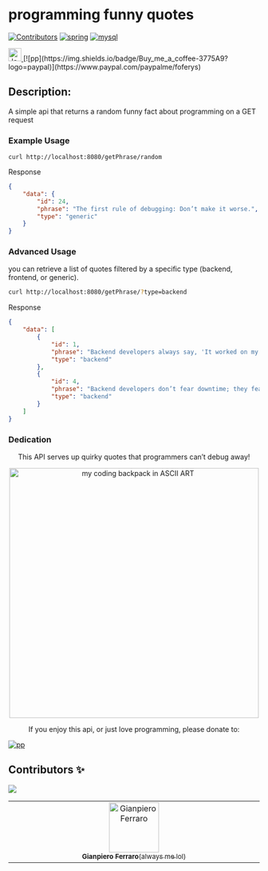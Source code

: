programming funny quotes
=========
[![Contributors](https://img.shields.io/badge/contributors-1-46CC12)](#contributors-)
[![spring](https://img.shields.io/badge/Springboot-v3.3.5-5FA04E?logo=spring)](https://spring.io/projects/spring-boot)
[![mysql](https://img.shields.io/badge/Mysql-yellow?style=for-the-badge&logo=mysql&logoColor=000)](https://www.mysql.com/it/)

<a href="https://www.oracle.com/java/" target="_blank" rel="noreferrer">
  <img src="https://raw.githubusercontent.com/danielcranney/readme-generator/main/public/icons/skills/java-colored.svg" width="26" height="26" alt="Java" />
</a>
[![pp](https://img.shields.io/badge/Buy_me_a_coffee-3775A9?logo=paypal)](https://www.paypal.com/paypalme/foferys)


## Description:

A simple api that returns a random funny fact about programming on a GET request

### Example Usage

``` 
curl http://localhost:8080/getPhrase/random
```

Response

```json
{
    "data": {
        "id": 24,
        "phrase": "The first rule of debugging: Don’t make it worse.",
        "type": "generic"
    }
}
```


### Advanced Usage

<!-- You can request more than one funny fact at a time by using the GET param `count`

```bash
curl http://localhost:8080/getPhrase/random?count=3
```

Response

```json
{
  "data": [
    "0": 	"Mother cats teach their kittens to use the litter box.",
    "1": "A cat can sprint at about thirty-one miles per hour.",
    "2": "The worlds richest cat is worth $13 million after his human passed away and left her fortune to him."
  ]
}
``` -->

you can retrieve a list of quotes filtered by a specific type (backend, frontend, or generic).


```bash
curl http://localhost:8080/getPhrase/?type=backend  
```

Response

```json
{
    "data": [
        {
            "id": 1,
            "phrase": "Backend developers always say, 'It worked on my local server.'",
            "type": "backend"
        },
        {
            "id": 4,
            "phrase": "Backend developers don’t fear downtime; they fear 'urgent deployments.'",
            "type": "backend"
        }
    ]
}

```

### Dedication

<div align="center">
<p>This API serves up quirky quotes that programmers can’t debug away! </p>
  <img width="500" height="500" alt="my coding backpack in ASCII ART" src="./bkp_db/backpack_ascii.png" />
  <p>If you enjoy this api, or just love programming, please donate to:</p>
</div>

[![pp](https://img.shields.io/badge/Donate-3775A9?logo=paypal)](https://www.paypal.com/paypalme/foferys)

## Contributors ✨ 
[![](https://img.shields.io/badge/contributors-1-46CC12)](# "Contributors")

<!-- Thanks goes to these wonderful people -->

<!-- prettier-ignore-start -->
<!-- markdownlint-disable -->
<table>
  <tbody>
    <tr>
      <td align="center" valign="top" width="14.28%"><a href="https://github.com/gianpieroferraro"><img src="https://avatars.githubusercontent.com/u/123701797?v=4" width="100px;" alt="Gianpiero Ferraro"/><br /><sub><b>Gianpiero Ferraro</b>(always me lol)</sub></a><br />
      </td>
    </tr>
</tbody>
</table>
